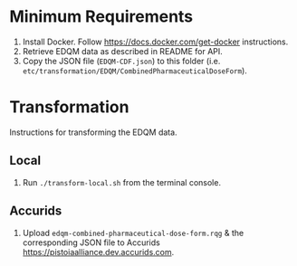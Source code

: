 # Minimum Requirements

1. Install Docker. Follow https://docs.docker.com/get-docker instructions.
1. Retrieve EDQM data as described in README for API.
1. Copy the JSON file (`EDQM-CDF.json`) to this folder (i.e. `etc/transformation/EDQM/CombinedPharmaceuticalDoseForm`).

# Transformation

Instructions for transforming the EDQM data.

## Local

1. Run `./transform-local.sh` from the terminal console.

## Accurids

1. Upload `edqm-combined-pharmaceutical-dose-form.rqg` & the corresponding JSON file to Accurids https://pistoiaalliance.dev.accurids.com.
